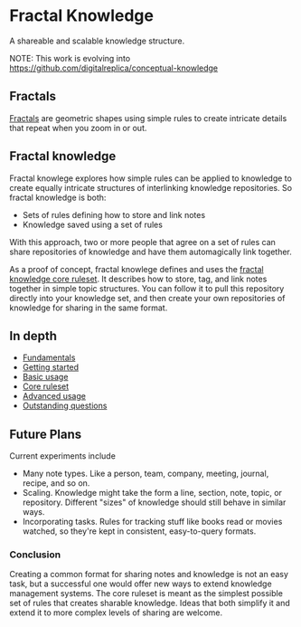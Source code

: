 # Fractal Knowledge
A shareable and scalable knowledge structure.

NOTE: This work is evolving into https://github.com/digitalreplica/conceptual-knowledge

## Fractals
[Fractals](https://en.wikipedia.org/wiki/Fractal) are geometric shapes using simple rules to create intricate details that repeat when you zoom in or out.

## Fractal knowledge
 Fractal knowlege explores how simple rules can be applied to knowledge to create equally intricate structures of interlinking knowledge repositories. So fractal knowledge is both:
- Sets of rules defining how to store and link notes
- Knowledge saved using a set of rules

With this approach, two or more people that agree on a set of rules can share repositories of knowledge and have them automagically link together.

As a proof of concept, fractal knowlege defines and uses the [fractal knowledge core ruleset](../ruleset/fractal%20knowledge%20core%20ruleset.md). It describes how to store, tag, and link notes together in simple topic structures. You can follow it to pull this repository directly into your knowledge set, and then create your own repositories of knowledge for sharing in the same format.

## In depth
- [Fundamentals](../note/fundamentals.md)
- [Getting started](../note/getting%20started.md)
- [Basic usage](../note/basic%20usage.md)
- [Core ruleset](../ruleset/fractal%20knowledge%20core%20ruleset.md)
- [Advanced usage](../note/advanced%20usage.md)
- [Outstanding questions](../note/outstanding%20questions.md)

## Future Plans
Current experiments include
- Many note types. Like a person, team, company, meeting, journal, recipe, and so on.
- Scaling. Knowledge might take the form a line, section, note, topic, or repository. Different "sizes" of knowledge should still behave in similar ways.
- Incorporating tasks. Rules for tracking stuff like books read or movies watched, so they're kept in consistent, easy-to-query formats.

### Conclusion
Creating a common format for sharing notes and knowledge is not an easy task, but a successful one would offer new ways to extend knowledge management systems. The core ruleset is meant as the simplest possible set of rules that creates sharable knowledge. Ideas that both simplify it and extend it to more complex levels of sharing are welcome.
